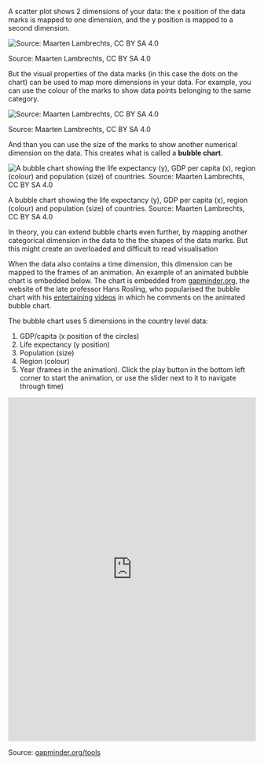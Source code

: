 A scatter plot shows 2 dimensions of your data: the x position of the data marks is mapped to one dimension, and the y position is mapped to a second dimension.

![Source: Maarten Lambrechts, CC BY SA 4.0](High%20data%20density%20visualisations%203afe7ec0f8c9410e84385e4de1bb7324/gapminder-scatter-grey.png)

Source: Maarten Lambrechts, CC BY SA 4.0

But the visual properties of the data marks (in this case the dots on the chart) can be used to map more dimensions in your data. For example, you can use the colour of the marks to show data points belonging to the same category.

![Source: Maarten Lambrechts, CC BY SA 4.0](High%20data%20density%20visualisations%203afe7ec0f8c9410e84385e4de1bb7324/gapminder-scatter-colour.png)

Source: Maarten Lambrechts, CC BY SA 4.0

And than you can use the size of the marks to show another numerical dimension on the data. This creates what is called a **bubble chart**.

![A bubble chart showing the life expectancy (y), GDP per capita (x), region (colour) and population (size) of countries. Source: Maarten Lambrechts, CC BY SA 4.0](High%20data%20density%20visualisations%203afe7ec0f8c9410e84385e4de1bb7324/gapminder-bubble.png)

A bubble chart showing the life expectancy (y), GDP per capita (x), region (colour) and population (size) of countries. Source: Maarten Lambrechts, CC BY SA 4.0

In theory, you can extend bubble charts even further, by mapping another categorical dimension in the data to the the shapes of the data marks. But this might create an overloaded and difficult to read visualisation

When the data also contains a time dimension, this dimension can be mapped to the frames of an animation. An example of an animated bubble chart is embedded below. The chart is embedded from [gapminder.org](https://www.gapminder.org/), the website of the late professor Hans Rosling, who popularised the bubble chart with his [entertaining](https://www.youtube.com/watch?v=hVimVzgtD6w) [videos](https://www.youtube.com/watch?v=jbkSRLYSojo&t=4s) in which he comments on the animated bubble chart.

The bubble chart uses 5 dimensions in the country level data:

1. GDP/capita (x position of the circles)
2. Life expectancy (y position)
3. Population (size)
4. Region (colour)
5. Year (frames in the animation). Click the play button in the bottom left corner to start the animation, or use the slider next to it to navigate through time)

<iframe src='https://www.gapminder.org/tools/?embedded=true#$ui$chart$decorations$enabled:false;;;&chart-type=bubbles&url=v1' width='100%' height='700px' style='border: none;'></iframe>

Source: [gapminder.org/tools](https://www.gapminder.org/tools)
